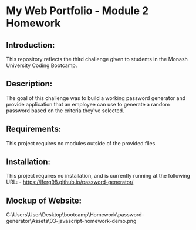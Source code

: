 # My Web Portfolio - Module 2 Homework

## Introduction:
This repository reflects the third challenge given to students in the Monash University Coding Bootcamp.

## Description:
The goal of this challenge was to build a working password generator and provide application that an employee can use to generate a random password based on the criteria they've selected. 


## Requirements: 
This project requires no modules outside of the provided files.

## Installation:

This project requires no installation, and is currently running at the following URL:
    -  https://lferg98.github.io/password-generator/
    
## Mockup of Website:

C:\Users\User\Desktop\bootcamp\Homework\password-generator\Assets\03-javascript-homework-demo.png


